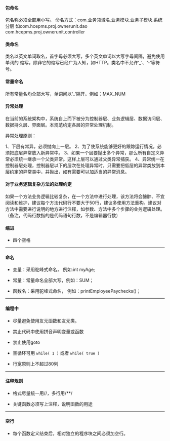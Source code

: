 #### 包命名
包名称必须全部用小写。
命名方式：com.业务领域名.业务模块.业务子模块.系统分层 
        如com.hcepms.proj.ownerunit.dao
         com.hcepms.proj.ownerunit.controller


#### 类命名
类名以英文单词取名，首字母必须大写，多个英文单词以大写字母间隔，避免使用单词的      缩写，除非它的缩写已经广为人知，如HTTP。类名中不允许‘_’、‘-’等符号。

#### 常量命名
所有常量名均全部大写，单词间以‘_’隔开。例如：MAX_NUM

#### 异常处理
在当前的系统架构中，系统自上而下被分为控制器层、业务逻辑层、数据访问层、数据持久层、界面层。本规范约定各层的异常处理机制。

异常处理原则：

1、下层有常异，必须抛向上一层。
2、为了使系统能够更好的跟踪运行情况，必须把底层异常放入新异常中。
3、如果一个层要抛出多个异常，那么所有自定义异常必须统一继承一个父类异常。这样上层可以通过父类异常捕获。
4、异常统一在控制器层处理，控制器层以下的层次在处理异常时，只需要把低层的异常类放到本层约定的异常类中，并抛出，如有需要可以加适当的异常消息。

#### 对于业务逻辑复杂方法的处理约定

如果一个方法业务逻辑比较复杂，在一个方法中进行处理，该方法将会臃肿、不宜阅读和维护，建议每个方法代码行不要大于50行，建议多使用方法重构。建议对方法中需要进行说明的地方进行注释，如参数、方法中多个步骤的业务逻辑处理。（备注，代码行数指的是代码语句行数，不是编辑器行数）

#### 缩进

- 四个空格
***
#### 命名

- 变量：采用驼峰式命名， 例如:int myAge;

- 常量：常量命名全部大写，例如：SUM；

- 函数名：采用驼峰式命名， 例如：printEmployeePaychecks()；
***
#### 编程中
- 尽量避免使用友元函数和友元类。

- 禁止代码中使用拼音声明变量或函数

- 禁止使用goto

- 空循环可用 `while( 1 )` 或者 `while( true )`

- 行宽原则上不超过80列

***
####  注释规则
  - 格式尽量统一用//，多行用/**/

  - 关键函数必须写上注释，说明函数的用途

***
#### 空行
  - 每个函数定义结束后，相对独立的程序块之间必须加空行。

    

